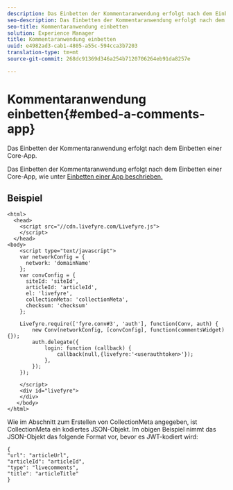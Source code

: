 ```yaml
---
description: Das Einbetten der Kommentaranwendung erfolgt nach dem Einbetten einer Core-App.
seo-description: Das Einbetten der Kommentaranwendung erfolgt nach dem Einbetten einer Core-App.
seo-title: Kommentaranwendung einbetten
solution: Experience Manager
title: Kommentaranwendung einbetten
uuid: e4982ad3-cab1-4805-a55c-594cca3b7203
translation-type: tm+mt
source-git-commit: 268dc91369d346a254b7120706264eb91da8257e

---
```



# Kommentaranwendung einbetten{#embed-a-comments-app}

Das Einbetten der Kommentaranwendung erfolgt nach dem Einbetten einer Core-App.

Das Einbetten der Kommentaranwendung erfolgt nach dem Einbetten einer Core-App, wie unter [Einbetten einer App beschrieben.](/help/implementation/c-getting-started/c-implementation-process/c-using-livefyre.js-to-create-customize-and-use-apps-on-your-site.md)

## Beispiel 

```
<html> 
  <head> 
    <script src="//cdn.livefyre.com/Livefyre.js"> 
    </script> 
  </head> 
<body> 
    <script type="text/javascript"> 
    var networkConfig = { 
      network: 'domainName' 
    }; 
    var convConfig = { 
      siteId: 'siteId', 
      articleId: 'articleId', 
      el: 'livefyre', 
      collectionMeta: 'collectionMeta', 
      checksum: 'checksum' 
    }; 
    
    Livefyre.require(['fyre.conv#3', 'auth'], function(Conv, auth) { 
        new Conv(networkConfig, [convConfig], function(commentsWidget) {}); 
        auth.delegate({ 
            login: function (callback) { 
                callback(null,{livefyre:'<userauthtoken>'}); 
            }, 
        }); 
    }); 
  
    </script> 
    <div id="livefyre"> 
    </div> 
   </body> 
</html>
```

Wie im Abschnitt zum Erstellen von CollectionMeta angegeben, ist CollectionMeta ein kodiertes JSON-Objekt. Im obigen Beispiel nimmt das JSON-Objekt das folgende Format vor, bevor es JWT-kodiert wird:

```
{ 
"url": "articleUrl",  
"articleId": "articleId",  
"type": "livecomments",  
"title": "articleTitle" 
}
```


